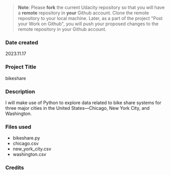 >**Note**: Please **fork** the current Udacity repository so that you will have a **remote** repository in **your** Github account. Clone the remote repository to your local machine. Later, as a part of the project "Post your Work on Github", you will push your proposed changes to the remote repository in your Github account.

### Date created
2023.11.17

### Project Title
bikeshare

### Description
I will make use of Python to explore data related to bike share systems for three major cities in the United States—Chicago, New York City, and Washington. 
### Files used
- bikeshare.py
- chicago.csv
- new_york_city.csv
- washington.csv

### Credits


